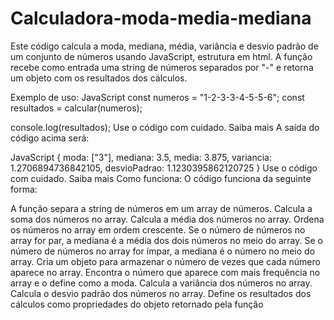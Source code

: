 # Calculadora-moda-media-mediana
Este código calcula a moda, mediana, média, variância e desvio padrão de um conjunto de números usando JavaScript, estrutura em html.
 A função recebe como entrada uma string de números separados por "-" e retorna um objeto com os resultados dos cálculos.

Exemplo de uso:
JavaScript
const numeros = "1-2-3-3-4-5-5-6";
const resultados = calcular(numeros);

console.log(resultados);
Use o código com cuidado. Saiba mais
A saída do código acima será:

JavaScript
{
  moda: ["3"],
  mediana: 3.5,
  media: 3.875,
  variancia: 1.2706894736842105,
  desvioPadrao: 1.1230395862120725
}
Use o código com cuidado. Saiba mais
Como funciona:
O código funciona da seguinte forma:

A função separa a string de números em um array de números.
Calcula a soma dos números no array.
Calcula a média dos números no array.
Ordena os números no array em ordem crescente.
Se o número de números no array for par, a mediana é a média dos dois números no meio do array.
Se o número de números no array for ímpar, a mediana é o número no meio do array.
Cria um objeto para armazenar o número de vezes que cada número aparece no array.
Encontra o número que aparece com mais frequência no array e o define como a moda.
Calcula a variância dos números no array.
Calcula o desvio padrão dos números no array.
Define os resultados dos cálculos como propriedades do objeto retornado pela função
